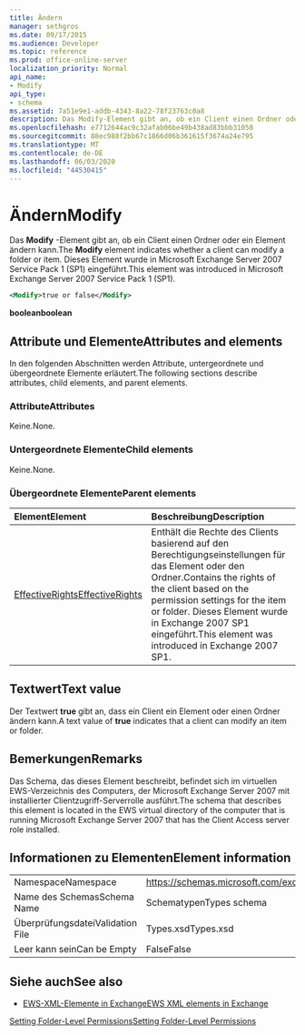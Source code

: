 ```yaml
---
title: Ändern
manager: sethgros
ms.date: 09/17/2015
ms.audience: Developer
ms.topic: reference
ms.prod: office-online-server
localization_priority: Normal
api_name:
- Modify
api_type:
- schema
ms.assetid: 7a51e9e1-addb-4343-8a22-78f23763c0a8
description: Das Modify-Element gibt an, ob ein Client einen Ordner oder ein Element ändern kann. Dieses Element wurde in Microsoft Exchange Server 2007 Service Pack 1 (SP1) eingeführt.
ms.openlocfilehash: e7712644ac9c32afab06be49b438ad83bbb31058
ms.sourcegitcommit: 88ec988f2bb67c1866d06b361615f3674a24e795
ms.translationtype: MT
ms.contentlocale: de-DE
ms.lasthandoff: 06/03/2020
ms.locfileid: "44530415"
---
```

# <a name="modify"></a><span data-ttu-id="0fa79-104">Ändern</span><span class="sxs-lookup"><span data-stu-id="0fa79-104">Modify</span></span>

<span data-ttu-id="0fa79-105">Das **Modify** -Element gibt an, ob ein Client einen Ordner oder ein Element ändern kann.</span><span class="sxs-lookup"><span data-stu-id="0fa79-105">The **Modify** element indicates whether a client can modify a folder or item.</span></span> <span data-ttu-id="0fa79-106">Dieses Element wurde in Microsoft Exchange Server 2007 Service Pack 1 (SP1) eingeführt.</span><span class="sxs-lookup"><span data-stu-id="0fa79-106">This element was introduced in Microsoft Exchange Server 2007 Service Pack 1 (SP1).</span></span> 
  
```xml
<Modify>true or false</Modify>
```

 <span data-ttu-id="0fa79-107">**boolean**</span><span class="sxs-lookup"><span data-stu-id="0fa79-107">**boolean**</span></span>
## <a name="attributes-and-elements"></a><span data-ttu-id="0fa79-108">Attribute und Elemente</span><span class="sxs-lookup"><span data-stu-id="0fa79-108">Attributes and elements</span></span>

<span data-ttu-id="0fa79-109">In den folgenden Abschnitten werden Attribute, untergeordnete und übergeordnete Elemente erläutert.</span><span class="sxs-lookup"><span data-stu-id="0fa79-109">The following sections describe attributes, child elements, and parent elements.</span></span>
  
### <a name="attributes"></a><span data-ttu-id="0fa79-110">Attribute</span><span class="sxs-lookup"><span data-stu-id="0fa79-110">Attributes</span></span>

<span data-ttu-id="0fa79-111">Keine.</span><span class="sxs-lookup"><span data-stu-id="0fa79-111">None.</span></span>
  
### <a name="child-elements"></a><span data-ttu-id="0fa79-112">Untergeordnete Elemente</span><span class="sxs-lookup"><span data-stu-id="0fa79-112">Child elements</span></span>

<span data-ttu-id="0fa79-113">Keine.</span><span class="sxs-lookup"><span data-stu-id="0fa79-113">None.</span></span>
  
### <a name="parent-elements"></a><span data-ttu-id="0fa79-114">Übergeordnete Elemente</span><span class="sxs-lookup"><span data-stu-id="0fa79-114">Parent elements</span></span>

|<span data-ttu-id="0fa79-115">**Element**</span><span class="sxs-lookup"><span data-stu-id="0fa79-115">**Element**</span></span>|<span data-ttu-id="0fa79-116">**Beschreibung**</span><span class="sxs-lookup"><span data-stu-id="0fa79-116">**Description**</span></span>|
|:-----|:-----|
|[<span data-ttu-id="0fa79-117">EffectiveRights</span><span class="sxs-lookup"><span data-stu-id="0fa79-117">EffectiveRights</span></span>](effectiverights.md) <br/> |<span data-ttu-id="0fa79-118">Enthält die Rechte des Clients basierend auf den Berechtigungseinstellungen für das Element oder den Ordner.</span><span class="sxs-lookup"><span data-stu-id="0fa79-118">Contains the rights of the client based on the permission settings for the item or folder.</span></span> <span data-ttu-id="0fa79-119">Dieses Element wurde in Exchange 2007 SP1 eingeführt.</span><span class="sxs-lookup"><span data-stu-id="0fa79-119">This element was introduced in Exchange 2007 SP1.</span></span>  <br/> |
   
## <a name="text-value"></a><span data-ttu-id="0fa79-120">Textwert</span><span class="sxs-lookup"><span data-stu-id="0fa79-120">Text value</span></span>

<span data-ttu-id="0fa79-121">Der Textwert **true** gibt an, dass ein Client ein Element oder einen Ordner ändern kann.</span><span class="sxs-lookup"><span data-stu-id="0fa79-121">A text value of **true** indicates that a client can modify an item or folder.</span></span> 
  
## <a name="remarks"></a><span data-ttu-id="0fa79-122">Bemerkungen</span><span class="sxs-lookup"><span data-stu-id="0fa79-122">Remarks</span></span>

<span data-ttu-id="0fa79-123">Das Schema, das dieses Element beschreibt, befindet sich im virtuellen EWS-Verzeichnis des Computers, der Microsoft Exchange Server 2007 mit installierter Clientzugriff-Serverrolle ausführt.</span><span class="sxs-lookup"><span data-stu-id="0fa79-123">The schema that describes this element is located in the EWS virtual directory of the computer that is running Microsoft Exchange Server 2007 that has the Client Access server role installed.</span></span>
  
## <a name="element-information"></a><span data-ttu-id="0fa79-124">Informationen zu Elementen</span><span class="sxs-lookup"><span data-stu-id="0fa79-124">Element information</span></span>

|||
|:-----|:-----|
|<span data-ttu-id="0fa79-125">Namespace</span><span class="sxs-lookup"><span data-stu-id="0fa79-125">Namespace</span></span>  <br/> |https://schemas.microsoft.com/exchange/services/2006/types  <br/> |
|<span data-ttu-id="0fa79-126">Name des Schemas</span><span class="sxs-lookup"><span data-stu-id="0fa79-126">Schema Name</span></span>  <br/> |<span data-ttu-id="0fa79-127">Schematypen</span><span class="sxs-lookup"><span data-stu-id="0fa79-127">Types schema</span></span>  <br/> |
|<span data-ttu-id="0fa79-128">Überprüfungsdatei</span><span class="sxs-lookup"><span data-stu-id="0fa79-128">Validation File</span></span>  <br/> |<span data-ttu-id="0fa79-129">Types.xsd</span><span class="sxs-lookup"><span data-stu-id="0fa79-129">Types.xsd</span></span>  <br/> |
|<span data-ttu-id="0fa79-130">Leer kann sein</span><span class="sxs-lookup"><span data-stu-id="0fa79-130">Can be Empty</span></span>  <br/> |<span data-ttu-id="0fa79-131">False</span><span class="sxs-lookup"><span data-stu-id="0fa79-131">False</span></span>  <br/> |
   
## <a name="see-also"></a><span data-ttu-id="0fa79-132">Siehe auch</span><span class="sxs-lookup"><span data-stu-id="0fa79-132">See also</span></span>



- [<span data-ttu-id="0fa79-133">EWS-XML-Elemente in Exchange</span><span class="sxs-lookup"><span data-stu-id="0fa79-133">EWS XML elements in Exchange</span></span>](ews-xml-elements-in-exchange.md)


[<span data-ttu-id="0fa79-134">Setting Folder-Level Permissions</span><span class="sxs-lookup"><span data-stu-id="0fa79-134">Setting Folder-Level Permissions</span></span>](https://msdn.microsoft.com/library/c7530e86-5112-401c-b10a-9c054ae59f07%28Office.15%29.aspx)

